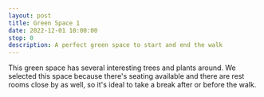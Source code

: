 ```yaml
---
layout: post
title: Green Space 1
date: 2022-12-01 10:00:00
stop: 0
description: A perfect green space to start and end the walk
---
```

This green space has several interesting trees and plants around. We selected this space because there's seating available and there are rest rooms close by as well, so it's ideal to take a break after or before the walk.
